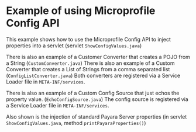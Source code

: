 # Example of using Microprofile Config API

This example shows how to use the Microprofile Config API to inject properties into a servlet (servlet `ShowConfigValues.java`)

There is also an example of a Customer Converter that creates a POJO from a String (`CustomConverter.java`)
There is also an example of a Custom Converter that creates a List of Strings from a comma separated list (`ConfigListConverter.java`)
Both converters are registered via a Service Loader file in `META-INF/services`.

There is also an example of a Custom Config Source that just echos the property value. (`EchoConfigSource.java`)
The config source is registered via a Service Loader file in `META-INF/services`.

Also shown is the injection of standard Payara Server properties (in servlet `ShowConfigValues.java`, method `printPayaraProperties()`)

